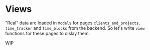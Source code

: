 # Views

"Real" data are loaded in `Model`s for pages `clients_and_projects`, `time_tracker` and `time_blocks` from the backend. So let's write `view` functions for these pages to dislay them.

WIP
